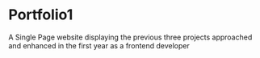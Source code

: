# Portfolio1
A Single Page website displaying the previous three projects approached and enhanced in the first year as a frontend developer
